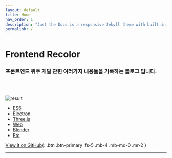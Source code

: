 ```yaml
---
layout: default
title: Home
nav_order: 1
description: "Just the Docs is a responsive Jekyll theme with built-in search that is easily customizable and hosted on GitHub Pages."
permalink: /
---
```


# Frontend Recolor

### 프론트엔드 위주 개발 관련 여러가지 내용들을 기록하는 블로그 입니다.

<br/><br/>

![result](./img/home.png)

- [ES6](https://rheeeuro.github.io/es6/)
- [Electron](https://rheeeuro.github.io/electron/)
- [Three.js](https://rheeeuro.github.io/three.js/)
- [Web](https://rheeeuro.github.io/web/)
- [Blender](https://rheeeuro.github.io/blender/)
- [Etc](https://rheeeuro.github.io/etc/)

[View it on GitHub][github repo]{: .btn .btn-primary .fs-5 .mb-4 .mb-md-0 .mr-2 }

---

[github repo]: https://github.com/rheeeuro/rheeeuro.github.io
